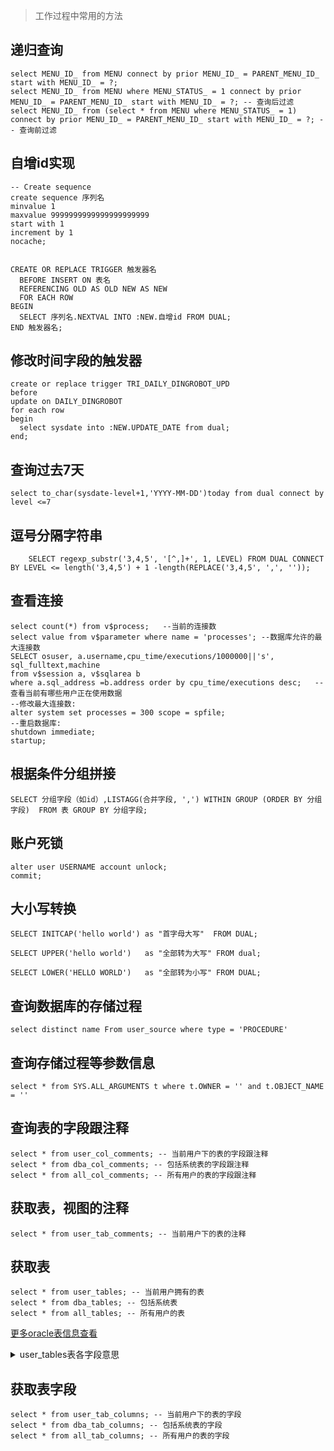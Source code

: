 > 工作过程中常用的方法

## 递归查询

```oracle
select MENU_ID_ from MENU connect by prior MENU_ID_ = PARENT_MENU_ID_ start with MENU_ID_ = ?;
select MENU_ID_ from MENU where MENU_STATUS_ = 1 connect by prior MENU_ID_ = PARENT_MENU_ID_ start with MENU_ID_ = ?; -- 查询后过滤
select MENU_ID_ from (select * from MENU where MENU_STATUS_ = 1) connect by prior MENU_ID_ = PARENT_MENU_ID_ start with MENU_ID_ = ?; -- 查询前过滤
```

## 自增id实现

```oracle
-- Create sequence 
create sequence 序列名
minvalue 1
maxvalue 9999999999999999999999
start with 1
increment by 1
nocache;


CREATE OR REPLACE TRIGGER 触发器名
  BEFORE INSERT ON 表名
  REFERENCING OLD AS OLD NEW AS NEW
  FOR EACH ROW
BEGIN
  SELECT 序列名.NEXTVAL INTO :NEW.自增id FROM DUAL;
END 触发器名;
```

## 修改时间字段的触发器
```oracle
create or replace trigger TRI_DAILY_DINGROBOT_UPD
before
update on DAILY_DINGROBOT
for each row
begin
  select sysdate into :NEW.UPDATE_DATE from dual;
end;
```

## 查询过去7天

```oracle
select to_char(sysdate-level+1,'YYYY-MM-DD')today from dual connect by level <=7
```

## 逗号分隔字符串

```oracle
    SELECT regexp_substr('3,4,5', '[^,]+', 1, LEVEL) FROM DUAL CONNECT BY LEVEL <= length('3,4,5') + 1 -length(REPLACE('3,4,5', ',', ''));
```

## 查看连接

```oracle
select count(*) from v$process;   --当前的连接数
select value from v$parameter where name = 'processes'; --数据库允许的最大连接数
SELECT osuser, a.username,cpu_time/executions/1000000||'s', sql_fulltext,machine 
from v$session a, v$sqlarea b
where a.sql_address =b.address order by cpu_time/executions desc;   --查看当前有哪些用户正在使用数据
--修改最大连接数:
alter system set processes = 300 scope = spfile;
--重启数据库:
shutdown immediate;
startup;
```

## 根据条件分组拼接

```oracle
SELECT 分组字段（如id）,LISTAGG(合并字段, ',') WITHIN GROUP (ORDER BY 分组字段)  FROM 表 GROUP BY 分组字段; 
```

## 账户死锁

```oracle
alter user USERNAME account unlock;
commit;
```

## 大小写转换

```oracle
SELECT INITCAP('hello world') as "首字母大写"  FROM DUAL;

SELECT UPPER('hello world')   as "全部转为大写" FROM dual;

SELECT LOWER('HELLO WORLD')   as "全部转为小写" FROM DUAL;
```

## 查询数据库的存储过程

```oracle
select distinct name From user_source where type = 'PROCEDURE'
```

## 查询存储过程等参数信息

```oracle
select * from SYS.ALL_ARGUMENTS t where t.OWNER = '' and t.OBJECT_NAME = ''
```

## 查询表的字段跟注释
```oracle
select * from user_col_comments; -- 当前用户下的表的字段跟注释
select * from dba_col_comments; -- 包括系统表的字段跟注释
select * from all_col_comments; -- 所有用户的表的字段跟注释
```

## 获取表，视图的注释
```oracle
select * from user_tab_comments; -- 当前用户下的表的注释
```

## 获取表
```oracle
select * from user_tables; -- 当前用户拥有的表
select * from dba_tables; -- 包括系统表
select * from all_tables; -- 所有用户的表
```

[更多oracle表信息查看](https://docs.oracle.com/en/database/oracle/oracle-database/12.2/refrn/ALL_TABLES.html#GUID-6823CD28-0681-468E-950B-966C6F71325D  ':target=_blank')

<details>
  <summary>user_tables表各字段意思</summary>
  
* table_name : 表名
* tablespace_name : 表空间名
* cluster_name : 群集名称
* iot_name : IOT（Index Organized Table）索引组织表的名称
* status : 状态
* pct_free : 为一个块保留的空间百分比
* pct_used : 一个块的使用水位的百分比
* ini_trans : 初始交易的数量
* max_trans : 交易的最大数量
* initial_extent : 初始扩展数
* next_extent : 下一次扩展数
* min_extents : 最小扩展数
* max_extents : 最大扩展数
* pct_increase : 表在做了第一次extent后，下次再扩展时的增量，它是一个百分比值
* freelists : 可用列表是e799bee5baa6e79fa5e98193e59b9ee7ad9431333365643533表中的一组可插入数据的可用块
* freelist_groups : 列表所属组
* logging : 是否记录日志
* backed_up : 指示自上次修改表是否已备份（Y）或否（N）的
* num_rows : 表中的行数
* blocks : 所使用的数据块数量
* empty_blocks : 空数据块的数量
* avg_space : 自由空间的平均量
* chain_cnt : 从一个数据块，或迁移到一个新块链接表中的行数
* avg_row_len : 行表中的平均长度
* avg_space_freelist_blocks : 一个freelist上的所有块的平均可用空间
* num_freelist_blocks : 空闲列表上的块数量
* degree : 每个实例的线程数量扫描表
* instances : 跨表进行扫描的实例数量
* cache : 是否是要在缓冲区高速缓存
* table_lock : 是否启用表锁
* sample_size : 分析这个表所使用的样本大小
* last_analyzed : 最近分析的日期
* partitioned : 表是否已分区
* iot_type : 表是否是索引组织表
* temporary : 表是否是暂时的
* secondary : 表是否是次要的对象
* nested : 是否是一个嵌套表
* buffer_pool : 缓冲池的表
* flash_cache : 智能闪存缓存提示可用于表块
* cell_flash_cache : 细胞闪存缓存提示可用于表块
* row_movement : 是否启用分区行运动
* global_stats : 作为一个整体（全球统计）表的统计的是否准确
* user_stats : 是否有统计
* duration : 临时表的时间
* skip_corrupt : 是否忽略损坏的块标记在表和索引扫描（ENABLED）状态的或将引发一个错误（已禁用）。
* monitoring : 是否有监测属性集
* cluster_owner : 群集的所有者
* dependencies : 行依赖性跟踪是否已启用
* compression : 是否启用表压缩
* compress_for : 什么样的操作的默认压缩
* dropped : 是否已经删除并在回收站
* read_only : 表是否是只读
* segment_created : 是否创建表段
* result_cache : 结果缓存表的模式注释
  
</details>  

## 获取表字段
```oracle
select * from user_tab_columns; -- 当前用户下的表的字段
select * from dba_tab_columns; -- 包括系统表的字段
select * from all_tab_columns; -- 所有用户的表的字段
```
